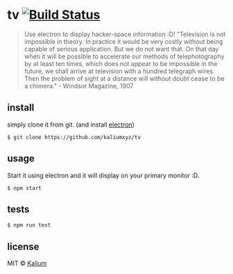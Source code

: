 # tv [![Build Status](https://travis-ci.org/kaliumxyz/tv.svg?branch=master)](https://travis-ci.org/kaliumxyz/tv)
> Use electron to display hacker-space information :D!
"Television is not impossible in theory. In practice it would be very costly without being capable of serious application. But we do not want that. On that day when it will be possible to accelerate our methods of telephotography by at least ten times, which does not appear to be impossible in the future, we shall arrive at television with a hundred telegraph wires. Then the problem of sight at a distance will without doubt cease to be a chimera." - Windsor Magazine, 1907



## install
simply clone it from git. (and install [electron](https://electron.atom.io))
```
$ git clone https://github.com/kaliumxyz/tv
```


## usage
Start it using electron and it will display on your primary monitor :D.
```
$ npm start
```

## tests
```
$ npm run test
```

## license
MIT © [Kalium](https://kalium.xyz)

